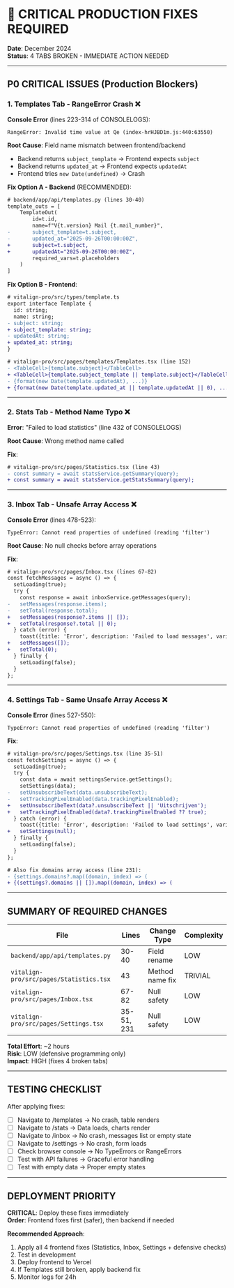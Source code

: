 # 🚨 CRITICAL PRODUCTION FIXES REQUIRED

**Date**: December 2024  
**Status**: 4 TABS BROKEN - IMMEDIATE ACTION NEEDED

---

## P0 CRITICAL ISSUES (Production Blockers)

### 1. Templates Tab - RangeError Crash ❌
**Console Error** (lines 223-314 of CONSOLELOGS):
```
RangeError: Invalid time value at Qe (index-hrHJBD1m.js:440:63550)
```

**Root Cause**: Field name mismatch between frontend/backend
- Backend returns `subject_template` → Frontend expects `subject`
- Backend returns `updated_at` → Frontend expects `updatedAt`
- Frontend tries `new Date(undefined)` → Crash

**Fix Option A - Backend** (RECOMMENDED):
```diff
# backend/app/api/templates.py (lines 30-40)
template_outs = [
    TemplateOut(
        id=t.id,
        name=f"V{t.version} Mail {t.mail_number}",
-       subject_template=t.subject,
-       updated_at="2025-09-26T00:00:00Z",
+       subject=t.subject,
+       updatedAt="2025-09-26T00:00:00Z",
        required_vars=t.placeholders
    )
]
```

**Fix Option B - Frontend**:
```diff
# vitalign-pro/src/types/template.ts
export interface Template {
  id: string;
  name: string;
- subject: string;
+ subject_template: string;
- updatedAt: string;
+ updated_at: string;
}

# vitalign-pro/src/pages/templates/Templates.tsx (line 152)
- <TableCell>{template.subject}</TableCell>
+ <TableCell>{template.subject_template || template.subject}</TableCell>
- {format(new Date(template.updatedAt), ...)}
+ {format(new Date(template.updated_at || template.updatedAt || 0), ...)}
```

---

### 2. Stats Tab - Method Name Typo ❌
**Error**: "Failed to load statistics" (line 432 of CONSOLELOGS)

**Root Cause**: Wrong method name called

**Fix**:
```diff
# vitalign-pro/src/pages/Statistics.tsx (line 43)
- const summary = await statsService.getSummary(query);
+ const summary = await statsService.getStatsSummary(query);
```

---

### 3. Inbox Tab - Unsafe Array Access ❌
**Console Error** (lines 478-523):
```
TypeError: Cannot read properties of undefined (reading 'filter')
```

**Root Cause**: No null checks before array operations

**Fix**:
```diff
# vitalign-pro/src/pages/Inbox.tsx (lines 67-82)
const fetchMessages = async () => {
  setLoading(true);
  try {
    const response = await inboxService.getMessages(query);
-   setMessages(response.items);
-   setTotal(response.total);
+   setMessages(response?.items || []);
+   setTotal(response?.total || 0);
  } catch (error) {
    toast({title: 'Error', description: 'Failed to load messages', variant: 'destructive'});
+   setMessages([]);
+   setTotal(0);
  } finally {
    setLoading(false);
  }
};
```

---

### 4. Settings Tab - Same Unsafe Array Access ❌
**Console Error** (lines 527-550):
```
TypeError: Cannot read properties of undefined (reading 'filter')
```

**Fix**:
```diff
# vitalign-pro/src/pages/Settings.tsx (line 35-51)
const fetchSettings = async () => {
  setLoading(true);
  try {
    const data = await settingsService.getSettings();
    setSettings(data);
-   setUnsubscribeText(data.unsubscribeText);
-   setTrackingPixelEnabled(data.trackingPixelEnabled);
+   setUnsubscribeText(data?.unsubscribeText || 'Uitschrijven');
+   setTrackingPixelEnabled(data?.trackingPixelEnabled ?? true);
  } catch (error) {
    toast({title: 'Error', description: 'Failed to load settings', variant: 'destructive'});
+   setSettings(null);
  } finally {
    setLoading(false);
  }
};

# Also fix domains array access (line 231):
- {settings.domains?.map((domain, index) => (
+ {(settings?.domains || []).map((domain, index) => (
```

---

## SUMMARY OF REQUIRED CHANGES

| File | Lines | Change Type | Complexity |
|------|-------|-------------|------------|
| `backend/app/api/templates.py` | 30-40 | Field rename | LOW |
| `vitalign-pro/src/pages/Statistics.tsx` | 43 | Method name fix | TRIVIAL |
| `vitalign-pro/src/pages/Inbox.tsx` | 67-82 | Null safety | LOW |
| `vitalign-pro/src/pages/Settings.tsx` | 35-51, 231 | Null safety | LOW |

**Total Effort**: ~2 hours  
**Risk**: LOW (defensive programming only)  
**Impact**: HIGH (fixes 4 broken tabs)

---

## TESTING CHECKLIST

After applying fixes:
- [ ] Navigate to /templates → No crash, table renders
- [ ] Navigate to /stats → Data loads, charts render
- [ ] Navigate to /inbox → No crash, messages list or empty state
- [ ] Navigate to /settings → No crash, form loads
- [ ] Check browser console → No TypeErrors or RangeErrors
- [ ] Test with API failures → Graceful error handling
- [ ] Test with empty data → Proper empty states

---

## DEPLOYMENT PRIORITY

**CRITICAL**: Deploy these fixes immediately  
**Order**: Frontend fixes first (safer), then backend if needed

**Recommended Approach**:
1. Apply all 4 frontend fixes (Statistics, Inbox, Settings + defensive checks)
2. Test in development
3. Deploy frontend to Vercel
4. If Templates still broken, apply backend fix
5. Monitor logs for 24h
